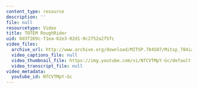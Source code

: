 ```yaml
---
content_type: resource
description: ''
file: null
resourcetype: Video
title: TOTEM RoughRider
uid: 0d3f269c-f1ea-62e3-02d1-0c2752a2f5fc
video_files:
  archive_url: http://www.archive.org/download/MITSP.784S07/Mitsp_784iap07_totem_300k.mp4
  video_captions_file: null
  video_thumbnail_file: https://img.youtube.com/vi/NfCVTMpY-Gc/default.jpg
  video_transcript_file: null
video_metadata:
  youtube_id: NfCVTMpY-Gc
---
```

